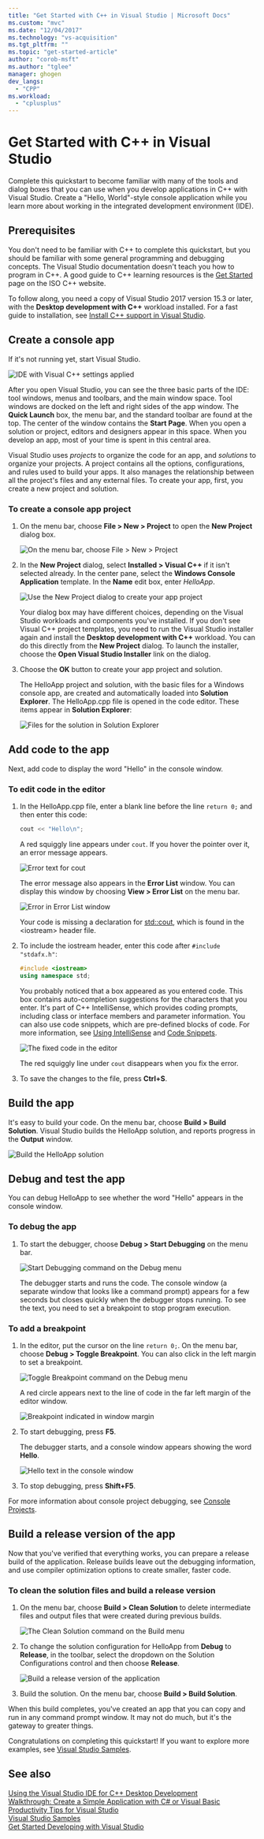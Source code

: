 ```yaml
---
title: "Get Started with C++ in Visual Studio | Microsoft Docs"
ms.custom: "mvc"
ms.date: "12/04/2017"
ms.technology: "vs-acquisition"
ms.tgt_pltfrm: ""
ms.topic: "get-started-article"
author: "corob-msft"
ms.author: "tglee"
manager: ghogen
dev_langs: 
  - "CPP"
ms.workload: 
  - "cplusplus"
---
```

# Get Started with C++ in Visual Studio

Complete this quickstart to become familiar with many of the tools and dialog boxes that you can use when you develop applications in C++ with Visual Studio. Create a "Hello, World"-style console application while you learn more about working in the integrated development environment (IDE).

## Prerequisites

You don't need to be familiar with C++ to complete this quickstart, but you should be familiar with some general programming and debugging concepts. The Visual Studio documentation doesn't teach you how to program in C++. A good guide to C++ learning resources is the [Get Started](https://isocpp.org/get-started) page on the ISO C++ website.

To follow along, you need a copy of Visual Studio 2017 version 15.3 or later, with the **Desktop development with C++** workload installed. For a fast guide to installation, see [Install C++ support in Visual Studio](/cpp/build/vscpp-step-0-installation).

## Create a console app

If it's not running yet, start Visual Studio.

![IDE with Visual C&#43;&#43; settings applied](../ide/media/get-started-cpp-ide-layout.png "IDE with Visual C&#43;&#43; settings applied")

After you open Visual Studio, you can see the three basic parts of the IDE: tool windows, menus and toolbars, and the main window space. Tool windows are docked on the left and right sides of the app window. The **Quick Launch** box, the menu bar, and the standard toolbar are found at the top. The center of the window contains the **Start Page**. When you open a solution or project, editors and designers appear in this space. When you develop an app, most of your time is spent in this central area.

Visual Studio uses *projects* to organize the code for an app, and *solutions* to organize your projects. A project contains all the options, configurations, and rules used to build your apps. It also manages the relationship between all the project's files and any external files. To create your app, first, you create a new project and solution.

### To create a console app project

1. On the menu bar, choose **File > New > Project** to open the **New Project** dialog box.

   ![On the menu bar, choose File > New > Project](../ide/media/get-started-cpp-file-new-project-menu.png "On the menu bar, choose File > New > Project")

1. In the **New Project** dialog, select **Installed > Visual C++** if it isn't selected already. In the center pane, select the **Windows Console Application** template. In the **Name** edit box, enter *HelloApp*.

   ![Use the New Project dialog to create your app project](../ide/media/get-started-cpp-new-project-dialog.png "Use the New Project dialog to create your app project")

   Your dialog box may have different choices, depending on the Visual Studio workloads and components you've installed. If you don't see Visual C++ project templates, you need to run the Visual Studio installer again and install the **Desktop development with C++** workload. You can do this directly from the **New Project** dialog. To launch the installer, choose the **Open Visual Studio Installer** link on the dialog.

1. Choose the **OK** button to create your app project and solution.

   The HelloApp project and solution, with the basic files for a Windows console app, are created and automatically loaded into **Solution Explorer**. The HelloApp.cpp file is opened in the code editor. These items appear in **Solution Explorer**:

   ![Files for the solution in Solution Explorer](../ide/media/get-started-cpp-solution-explorer.png "Files for the solution in Solution Explorer")

## Add code to the app

Next, add code to display the word "Hello" in the console window.

### To edit code in the editor

1. In the HelloApp.cpp file, enter a blank line before the line `return 0;` and then enter this code:

   ```cpp
   cout << "Hello\n";
   ```

   A red squiggly line appears under `cout`. If you hover the pointer over it, an error message appears.

   ![Error text for cout](../ide/media/get-started-cpp-intellisense-error.png "Error text for cout")

   The error message also appears in the **Error List** window. You can display this window by choosing **View > Error List** on the menu bar.

   ![Error in Error List window](../ide/media/get-started-cpp-error-list.png "Error in Error List window")

   Your code is missing a declaration for [std::cout](/cpp/standard-library/iostream), which is found in the \<iostream> header file.

1. To include the iostream header, enter this code after `#include "stdafx.h"`:

   ```cpp
   #include <iostream>
   using namespace std;
   ```

   You probably noticed that a box appeared as you entered code. This box contains auto-completion suggestions for the characters that you enter. It's part of C++ IntelliSense, which provides coding prompts, including class or interface members and parameter information. You can also use code snippets, which are pre-defined blocks of code. For more information, see [Using IntelliSense](../ide/using-intellisense.md) and [Code Snippets](../ide/code-snippets.md).

   ![The fixed code in the editor](../ide/media/get-started-cpp-cout-fix.png "The fixed code in the editor")

   The red squiggly line under `cout` disappears when you fix the error.

1. To save the changes to the file, press **Ctrl+S**.

## Build the app

It's easy to build your code. On the menu bar, choose **Build > Build Solution**. Visual Studio builds the HelloApp solution, and reports progress in the **Output** window.

   ![Build the HelloApp solution](../ide/media/get-started-cpp-build-solution.gif "Build the HelloApp solution")

## Debug and test the app

You can debug HelloApp to see whether the word "Hello" appears in the console window.

### To debug the app

1. To start the debugger, choose **Debug > Start Debugging** on the menu bar.

   ![Start Debugging command on the Debug menu](../ide/media/get-started-cpp-start-debugging-menu.png "Start Debugging command on the Debug menu")

   The debugger starts and runs the code. The console window (a separate window that looks like a command prompt) appears for a few seconds but closes quickly when the debugger stops running. To see the text, you need to set a breakpoint to stop program execution.

### To add a breakpoint

1. In the editor, put the cursor on the line `return 0;`. On the menu bar, choose **Debug > Toggle Breakpoint**. You can also click in the left margin to set a breakpoint.

     ![Toggle Breakpoint command on the Debug menu](../ide/media/get-started-cpp-toggle-breakpoint-menu.png "Toggle Breakpoint command on the Debug menu")

     A red circle appears next to the line of code in the far left margin of the editor window.

     ![Breakpoint indicated in window margin](../ide/media/get-started-cpp-breakpoint-set.png "Breakpoint indicated in window margin")

1. To start debugging, press **F5**.

   The debugger starts, and a console window appears showing the word **Hello**.

   ![Hello text in the console window](../ide/media/get-started-cpp-helloapp-window.png "Hello text in the console window")

1. To stop debugging, press **Shift+F5**.

For more information about console project debugging, see [Console Projects](../debugger/debugging-preparation-console-projects.md).

## Build a release version of the app

Now that you've verified that everything works, you can prepare a release build of the application. Release builds leave out the debugging information, and use compiler optimization options to create smaller, faster code.

### To clean the solution files and build a release version

1. On the menu bar, choose **Build > Clean Solution** to delete intermediate files and output files that were created during previous builds.

   ![The Clean Solution command on the Build menu](../ide/media/get-started-cpp-clean-solution-menu.png "ExploreIDE-CleanSolution")

1. To change the solution configuration for HelloApp from **Debug** to **Release**, in the toolbar, select the dropdown on the Solution Configurations control and then choose **Release**.

   ![Build a release version of the application](../ide/media/get-started-cpp-set-release-configuration.png "C++IDE_ChangingBuildtoRelease")

1. Build the solution. On the menu bar, choose **Build > Build Solution**.

When this build completes, you've created an app that you can copy and run in any command prompt window. It may not do much, but it's the gateway to greater things.

Congratulations on completing this quickstart! If you want to explore more examples, see [Visual Studio Samples](../ide/visual-studio-samples.md).

## See also

[Using the Visual Studio IDE for C++ Desktop Development](/cpp/ide/using-the-visual-studio-ide-for-cpp-desktop-development)  
[Walkthrough: Create a Simple Application with C# or Visual Basic](../ide/walkthrough-create-a-simple-application-with-visual-csharp-or-visual-basic.md)  
[Productivity Tips for Visual Studio](../ide/productivity-tips-for-visual-studio.md)  
[Visual Studio Samples](../ide/visual-studio-samples.md)  
[Get Started Developing with Visual Studio](../ide/get-started-developing-with-visual-studio.md)
